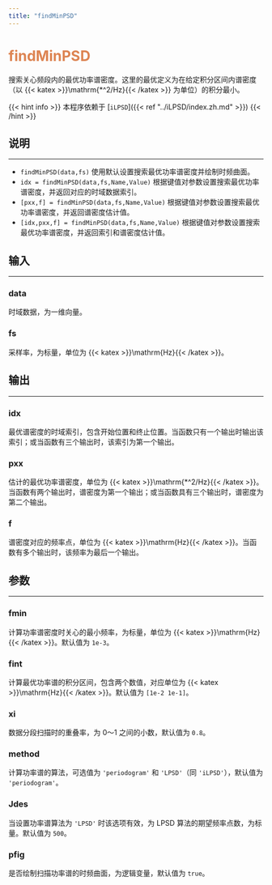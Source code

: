 ```yaml
---
title: "findMinPSD"
---
```


# <font color="#DD8452"> findMinPSD </font>

搜索关心频段内的最优功率谱密度。这里的最优定义为在给定积分区间内谱密度（以 {{< katex >}}\mathrm{*^2/Hz}{{< /katex >}} 为单位）的积分最小。

{{< hint info >}}
本程序依赖于 [`iLPSD`]({{< ref "../iLPSD/index.zh.md" >}}) 
{{< /hint >}}

## 说明
---

- `findMinPSD(data,fs)` 使用默认设置搜索最优功率谱密度并绘制时频曲面。
- `idx = findMinPSD(data,fs,Name,Value)` 根据键值对参数设置搜索最优功率谱密度，并返回对应的时域数据索引。
- `[pxx,f] = findMinPSD(data,fs,Name,Value)` 根据键值对参数设置搜索最优功率谱密度，并返回谱密度估计值。
- `[idx,pxx,f] = findMinPSD(data,fs,Name,Value)` 根据键值对参数设置搜索最优功率谱密度，并返回索引和谱密度估计值。

## 输入
---

### data

时域数据，为一维向量。

### fs

采样率，为标量，单位为 {{< katex >}}\mathrm{Hz}{{< /katex >}}。

## 输出
---

### idx

最优谱密度的时域索引，包含开始位置和终止位置。当函数只有一个输出时输出该索引；或当函数有三个输出时，该索引为第一个输出。

### pxx

估计的最优功率谱密度，单位为 {{< katex >}}\mathrm{*^2/Hz}{{< /katex >}}。当函数有两个输出时，谱密度为第一个输出；或当函数具有三个输出时，谱密度为第二个输出。

### f

谱密度对应的频率点，单位为 {{< katex >}}\mathrm{Hz}{{< /katex >}}。当函数有多个输出时，该频率为最后一个输出。

## 参数
---

### fmin

计算功率谱密度时关心的最小频率，为标量，单位为 {{< katex >}}\mathrm{Hz}{{< /katex >}}。默认值为 `1e-3`。

### fint

计算最优功率谱的积分区间，包含两个数值，对应单位为 {{< katex >}}\mathrm{Hz}{{< /katex >}}。默认值为 `[1e-2 1e-1]`。

### xi

数据分段扫描时的重叠率，为 0～1 之间的小数，默认值为 `0.8`。

### method

计算功率谱的算法，可选值为 `'periodogram'` 和 `'LPSD'`（同 `'iLPSD'`），默认值为 `'periodogram'`。

### Jdes

当设置功率谱算法为 `'LPSD'` 时该选项有效，为 LPSD 算法的期望频率点数，为标量。默认值为 `500`。

### pfig

是否绘制扫描功率谱的时频曲面，为逻辑变量，默认值为 `true`。

